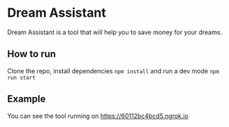 # Dream Assistant

Dream Assistant is a tool that will help you to save money for your dreams.

## How to run

Clone the repo, install dependencies `npm install` and run a dev mode `npm run start`

## Example

You can see the tool running on https://60112bc4bcd5.ngrok.io

